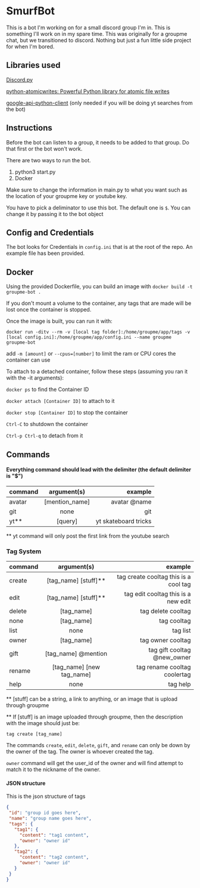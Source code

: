 # SmurfBot
This is a bot I'm working on for a small discord group I'm in. This is something I'll work on in my spare time.
This was originally for a groupme chat, but we transitioned to discord.
Nothing but just a fun little side project for when I'm bored.

## Libraries used
[Discord.py](https://discordpy.readthedocs.io/en/stable/#)

[python-atomicwrites: Powerful Python library for atomic file writes](https://github.com/untitaker/python-atomicwrites)

[google-api-python-client](https://developers.google.com/youtube/v3/quickstart/python) (only needed if you will be doing yt searches from the bot)


## Instructions
Before the bot can listen to a group, it needs to be added to that group. Do that first or the bot won't work.

There are two ways to run the bot.

1. python3 start.py
2. Docker

Make sure to change the information in main.py to what you want such as the location of your groupme key or youtube key.

You have to pick a deliminator to use this bot. The default one is `$`. You can change it by passing it to the bot 
object

## Config and Credentials
The bot looks for Credentials in `config.ini` that is at the root of the repo. An example file has been provided.


## Docker
Using the provided Dockerfile, you can build an image with `docker build -t groupme-bot .`

If you don't mount a volume to the container, any tags that are made will be lost once the container is stopped.

Once the image is built, you can run it with:

`docker run -ditv --rm -v [local tag folder]:/home/groupme/app/tags -v [local config.ini]:/home/groupme/app/config.ini --name groupme groupme-bot`


add `-m [amount]` or `--cpus=[number]` to limit the ram or CPU cores the container can use

To attach to a detached container, follow these steps (assuming you ran it with the -it arguments):

`docker ps` to find the Container ID

`docker attach [Container ID]` to attach to it

`docker stop [Container ID]` to stop the container

`Ctrl-C` to shutdown the container

`Ctrl-p Ctrl-q` to detach from it

## Commands
#### Everything command should lead with the delimiter (the default delimiter is "$")

| command | argument(s) | example
| ------------- |:-------------:| --------------------------------------:|
| avatar        | [mention_name]         | avatar @name                  |
| git           | none                   | git                           |
| yt**          | [query]                | yt skateboard tricks

** yt command will only post the first link from the youtube search

### Tag System

| command | argument(s) | example
| ------------- |:-------------:| -------------------------------------------------:|
| create        | [tag_name] [stuff]**      | tag create cooltag this is a cool tag |
| edit          | [tag_name] [stuff]**      | tag edit cooltag this is a new edit   |
| delete        | [tag_name]                | tag delete cooltag                    |
| none          | [tag_name]                | tag cooltag                           |
| list          | none                      | tag list                              |
| owner         | [tag_name]                | tag owner cooltag                     |
| gift          | [tag_name] @mention       | tag gift cooltag @new_owner           |
| rename        | [tag_name] [new tag_name] | tag rename cooltag coolertag          |
| help          | none                      | tag help                              |

** [stuff] can be a string, a link to anything, or an image that is upload through groupme

** If [stuff] is an image uploaded through groupme, then the description with the image should just be:
 
 `tag create [tag_name]`
 
 The commands `create`, `edit`, `delete`, `gift`, and `rename` can only be down by the owner of the tag. 
 The owner is whoever created the tag.
 
 `owner` command will get the user_id of the owner and will find attempt to match it to the nickname of the owner.
 
 
 #### JSON structure
 
 This is the json structure of tags
 
 ```json
{
  "id": "group id goes here",
  "name": "group name goes here",
  "tags": {
    "tag1": {
      "content": "tag1 content",
      "owner": "owner id"
    },
    "tag2": {
      "content": "tag2 content",
      "owner": "owner id"
    }
  }
}
```
